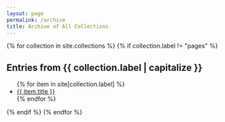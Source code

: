 ```yaml
---
layout: page
permalink: /archive
title: Archive of All Collections
---
```


<!-- **Note:** This page contains all material in anything in `_posts`, as well as all custom collections, such as `_notes`, and `_journals`, etc. with the only exception being `_pages`. -->

{% for collection in site.collections %}
{% if collection.label != "pages" %}

  <h2>Entries from {{ collection.label | capitalize }}</h2>
  <ul>
    {% for item in site[collection.label] %}
      <li class="archive-links"><a href="{{ item.url }}">{{ item.title }}</a></li>
    {% endfor %}
  </ul>
  {% endif %}
{% endfor %}
